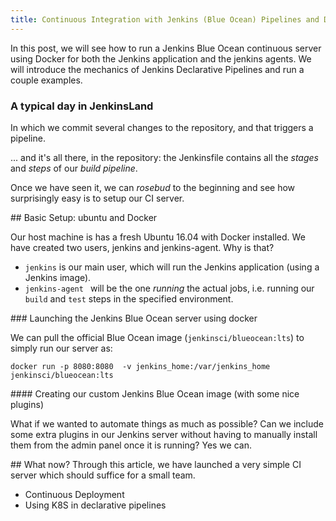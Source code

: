 ```yaml
---
title: Continuous Integration with Jenkins (Blue Ocean) Pipelines and Docker
---
```


In this post, we will see how to run a Jenkins Blue Ocean continuous server using Docker for both the Jenkins application and the jenkins agents. We will introduce the mechanics of Jenkins Declarative Pipelines and run a couple examples. 



### A typical day in JenkinsLand
In which we commit several changes to the repository, and that triggers a pipeline. 

... and it's all there, in the repository: the Jenkinsfile contains all the _stages_ and _steps_ of our _build pipeline_. 

Once we have seen it, we can _rosebud_ to the beginning and see how surprisingly easy is to setup our CI server.

## Basic Setup: ubuntu and Docker

Our host machine is has a fresh Ubuntu 16.04 with Docker installed. We have created two users, jenkins and jenkins-agent. Why is that?

- `jenkins` is our main user, which will run the Jenkins application (using a Jenkins image). 
- `jenkins-agent ` will be the one _running_ the actual jobs, i.e. running our `build` and `test` steps in the specified environment.

### Launching the Jenkins Blue Ocean server using docker

We can pull the official Blue Ocean image (`jenkinsci/blueocean:lts`) to simply run our server as: 

```
docker run -p 8080:8080  -v jenkins_home:/var/jenkins_home jenkinsci/blueocean:lts
```

#### Creating our custom Jenkins Blue Ocean image (with some nice plugins)

What if we wanted to automate things as much as possible? Can we include some extra plugins in our Jenkins server without having to manually install them from the admin panel once it is running? Yes we can. 

## What now? 
Through this article, we have launched a very simple CI server which should suffice for a small team.
- Continuous Deployment
- Using K8S in declarative pipelines